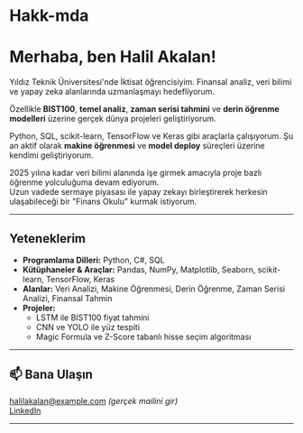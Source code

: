 # Hakk-mda
#  Merhaba, ben Halil Akalan!

 Yıldız Teknik Üniversitesi'nde İktisat öğrencisiyim. Finansal analiz, veri bilimi ve yapay zeka alanlarında uzmanlaşmayı hedefliyorum.  

 Özellikle **BIST100**, **temel analiz**, **zaman serisi tahmini** ve **derin öğrenme modelleri** üzerine gerçek dünya projeleri geliştiriyorum.  

 Python, SQL, scikit-learn, TensorFlow ve Keras gibi araçlarla çalışıyorum. Şu an aktif olarak **makine öğrenmesi** ve **model deploy** süreçleri üzerine kendimi geliştiriyorum.  

 2025 yılına kadar veri bilimi alanında işe girmek amacıyla proje bazlı öğrenme yolculuğuma devam ediyorum.  
 Uzun vadede sermaye piyasası ile yapay zekayı birleştirerek herkesin ulaşabileceği bir "Finans Okulu" kurmak istiyorum.

---

##  Yeteneklerim

- **Programlama Dilleri:** Python, C#, SQL  
- **Kütüphaneler & Araçlar:** Pandas, NumPy, Matplotlib, Seaborn, scikit-learn, TensorFlow, Keras  
- **Alanlar:** Veri Analizi, Makine Öğrenmesi, Derin Öğrenme, Zaman Serisi Analizi, Finansal Tahmin  
- **Projeler:**  
  -  LSTM ile BIST100 fiyat tahmini  
  -  CNN ve YOLO ile yüz tespiti  
  -  Magic Formula ve Z-Score tabanlı hisse seçim algoritması  

---

## 📫 Bana Ulaşın

 halilakalan@example.com *(gerçek mailini gir)*  
[LinkedIn](https://www.linkedin.com/in/halilakalan)  

---

